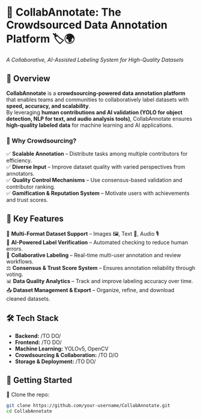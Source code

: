 # 🤝 CollabAnnotate: The Crowdsourced Data Annotation Platform 🏷️🌍  
_A Collaborative, AI-Assisted Labeling System for High-Quality Datasets_  

## 📖 Overview  
**CollabAnnotate** is a **crowdsourcing-powered data annotation platform** that enables teams and communities to collaboratively label datasets with **speed, accuracy, and scalability**.  
By leveraging **human contributions and AI validation (YOLO for object detection, NLP for text, and audio analysis tools)**, CollabAnnotate ensures **high-quality labeled data** for machine learning and AI applications.  

### 🌟 Why Crowdsourcing?  
✅ **Scalable Annotation** – Distribute tasks among multiple contributors for efficiency.  
✅ **Diverse Input** – Improve dataset quality with varied perspectives from annotators.  
✅ **Quality Control Mechanisms** – Use consensus-based validation and contributor ranking.  
✅ **Gamification & Reputation System** – Motivate users with achievements and trust scores.  

## 🚀 Key Features  
📂 **Multi-Format Dataset Support** – Images 🖼️, Text 📜, Audio 🎙️  
🤖 **AI-Powered Label Verification** – Automated checking to reduce human errors.  
👥 **Collaborative Labeling** – Real-time multi-user annotation and review workflows.  
⚖️ **Consensus & Trust Score System** – Ensures annotation reliability through voting.  
📊 **Data Quality Analytics** – Track and improve labeling accuracy over time.  
📤 **Dataset Management & Export** – Organize, refine, and download cleaned datasets.  

## 🛠️ Tech Stack  
- **Backend:**  /TO DO/ 
- **Frontend:** /TO DO/
- **Machine Learning:** YOLOv5, OpenCV  
- **Crowdsourcing & Collaboration:** /TO D/O
- **Storage & Deployment:** /TO DO/

## 🔗 Getting Started  
📌 Clone the repo:  
```bash  
git clone https://github.com/your-username/CollabAnnotate.git  
cd CollabAnnotate  
